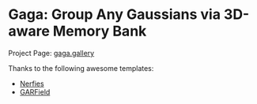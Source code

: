 # Gaga: Group Any Gaussians via 3D-aware Memory Bank

Project Page: [gaga.gallery](https://www.weijielyu.github.io/Gaga/)

Thanks to the following awesome templates:
- [Nerfies](https://nerfies.github.io)
- [GARField](https://www.garfield.studio)
